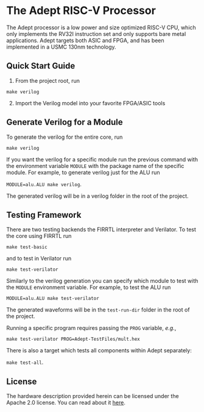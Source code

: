 # The Adept RISC-V Processor

The Adept processor is a low power and size optimized RISC-V CPU, which only
implements the RV32I instruction set and only supports bare metal applications.
Adept targets both ASIC and FPGA, and has been implemented in a USMC 130nm
technology.

## Quick Start Guide

1. From the project root, run

`make verilog`

2. Import the Verilog model into your favorite FPGA/ASIC tools


## Generate Verilog for a Module

To generate the verilog for the entire core, run 

`make verilog`

If you want the
verilog for a specific module run the previous command with the environment
variable `MODULE` with the package name of the specific module. For example, to
generate verilog just for the ALU run 

`MODULE=alu.ALU make verilog`.

The generated verilog will be in a verilog folder in the root of the project.


## Testing Framework
There are two testing backends the FIRRTL interpreter and Verilator. To test the
core using FIRRTL run 

`make test-basic` 

and to test in Verilator run 

`make test-verilator`

Similarly to the verilog generation you can specify which
module to test with the `MODULE` environment variable. For example, to test the
ALU run 

`MODULE=alu.ALU make test-verilator`

The generated waveforms will be in the `test-run-dir` folder in the root of the project.

Running a specific program requires passing the `PROG` variable, *e.g.*,

`make test-verilator PROG=Adept-TestFiles/mult.hex`

There is also a target which tests all components within Adept separately: 

`make test-all`.


## License

The hardware description provided herein can be licensed under the Apache 2.0
license. You can read about it [here](LICENSE).
